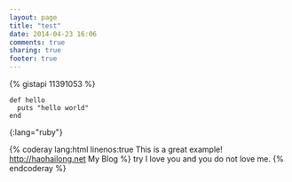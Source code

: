 ```yaml
---
layout: page
title: "test"
date: 2014-04-23 16:06
comments: true
sharing: true
footer: true
---
```


{% gistapi 11391053 %}

~~~
def hello
  puts "hello world"
end
~~~
{:lang="ruby"}

{% coderay lang:html linenos:true This is a great example! http://haohailong.net My Blog %}
try I love you
and you do not love me.
{% endcoderay %}


